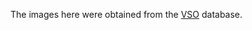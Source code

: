 The images here were obtained from the
[VSO](http://www.ee.columbia.edu/ln/dvmm/vso/download/flickr_dataset.html)
database.
